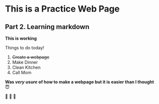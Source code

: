 # This is a Practice Web Page

## Part 2. Learning markdown

**This is working**

Things to do today!
1. ~~Create a webpage~~
2. Make Dinner
3. Clean Kitchen
4. Call Mom

__Was *very usure* of how to make a webpage but it is easier than I thought__ :innocent:

:goat: :goat: :goat: 



